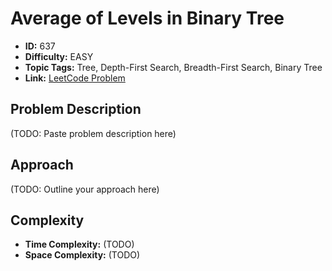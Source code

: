 # Average of Levels in Binary Tree

- **ID:** 637
- **Difficulty:** EASY
- **Topic Tags:** Tree, Depth-First Search, Breadth-First Search, Binary Tree
- **Link:** [LeetCode Problem](https://leetcode.com/problems/average-of-levels-in-binary-tree/description/)

## Problem Description

(TODO: Paste problem description here)

## Approach

(TODO: Outline your approach here)

## Complexity

- **Time Complexity:** (TODO)
- **Space Complexity:** (TODO)
